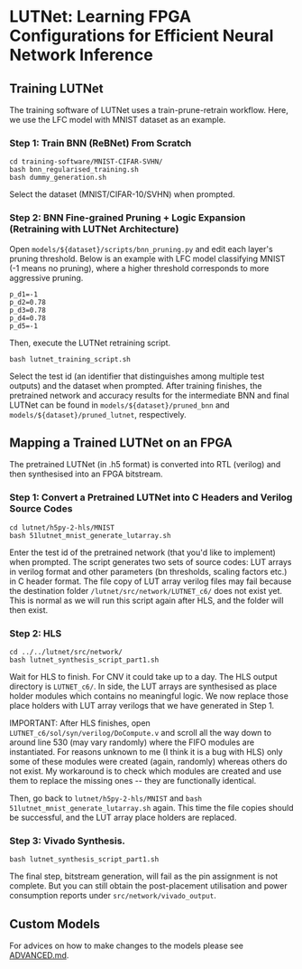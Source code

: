 # LUTNet: Learning FPGA Configurations for Efficient Neural Network Inference

## Training LUTNet

The training software of LUTNet uses a train-prune-retrain workflow. 
Here, we use the LFC model with MNIST dataset as an example.

### Step 1: Train BNN (ReBNet) From Scratch

```
cd training-software/MNIST-CIFAR-SVHN/
bash bnn_regularised_training.sh
bash dummy_generation.sh
```

Select the dataset (MNIST/CIFAR-10/SVHN) when prompted.

### Step 2: BNN Fine-grained Pruning + Logic Expansion (Retraining with LUTNet Architecture)

Open `models/${dataset}/scripts/bnn_pruning.py` and edit each layer's pruning threshold. Below is an example with LFC model classifying MNIST (-1 means no pruning), where a higher threshold corresponds to more aggressive pruning.

```
p_d1=-1
p_d2=0.78
p_d3=0.78
p_d4=0.78
p_d5=-1
```
Then, execute the LUTNet retraining script.

```
bash lutnet_training_script.sh
```

Select the test id (an identifier that distinguishes among multiple test outputs) and the dataset when prompted. After training finishes, the pretrained network and accuracy results for the intermediate BNN and final LUTNet can be found in `models/${dataset}/pruned_bnn` and `models/${dataset}/pruned_lutnet`, respectively.

## Mapping a Trained LUTNet on an FPGA

The pretrained LUTNet (in .h5 format) is converted into RTL (verilog) and then synthesised into an FPGA bitstream.

### Step 1: Convert a Pretrained LUTNet into C Headers and Verilog Source Codes

```
cd lutnet/h5py-2-hls/MNIST
bash 51lutnet_mnist_generate_lutarray.sh
```
Enter the test id of the pretrained network (that you'd like to implement) when prompted.
The script generates two sets of source codes: LUT arrays in verilog format and other parameters (bn thresholds, scaling factors etc.) in C header format.
The file copy of LUT array verilog files may fail because the destination folder `/lutnet/src/network/LUTNET_c6/` does not exist yet.
This is normal as we will run this script again after HLS, and the folder will then exist.

### Step 2: HLS

```
cd ../../lutnet/src/network/
bash lutnet_synthesis_script_part1.sh
```
Wait for HLS to finish. 
For CNV it could take up to a day.
The HLS output directory is `LUTNET_c6/`.
In side, the LUT arrays are synthesised as place holder modules which contains no meaningful logic.
We now replace those place holders with LUT array verilogs that we have generated in Step 1.

IMPORTANT: After HLS finishes, open `LUTNET_c6/sol/syn/verilog/DoCompute.v` and scroll all the way down to around line 530 (may vary randomly) where the FIFO modules are instantiated.
For reasons unknown to me (I think it is a bug with HLS) only some of these modules were created (again, randomly) whereas others do not exist.
My workaround is to check which modules are created and use them to replace the missing ones -- they are functionally identical.

Then, go back to `lutnet/h5py-2-hls/MNIST` and `bash 51lutnet_mnist_generate_lutarray.sh` again.
This time the file copies should be successful, and the LUT array place holders are replaced.

### Step 3: Vivado Synthesis.

```
bash lutnet_synthesis_script_part1.sh
```

The final step, bitstream generation, will fail as the pin assignment is not complete.
But you can still obtain the post-placement utilisation and power consumption reports under `src/network/vivado_output`.

## Custom Models

For advices on how to make changes to the models please see [ADVANCED.md](ADVANCED.md).
